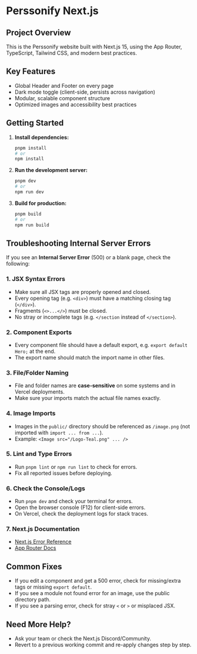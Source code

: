 # Perssonify Next.js

## Project Overview
This is the Perssonify website built with Next.js 15, using the App Router, TypeScript, Tailwind CSS, and modern best practices.

## Key Features
- Global Header and Footer on every page
- Dark mode toggle (client-side, persists across navigation)
- Modular, scalable component structure
- Optimized images and accessibility best practices

## Getting Started

1. **Install dependencies:**
   ```sh
   pnpm install
   # or
   npm install
   ```
2. **Run the development server:**
   ```sh
   pnpm dev
   # or
   npm run dev
   ```
3. **Build for production:**
   ```sh
   pnpm build
   # or
   npm run build
   ```

## Troubleshooting Internal Server Errors

If you see an **Internal Server Error** (500) or a blank page, check the following:

### 1. JSX Syntax Errors
- Make sure all JSX tags are properly opened and closed.
- Every opening tag (e.g. `<div>`) must have a matching closing tag (`</div>`).
- Fragments (`<>...</>`) must be closed.
- No stray or incomplete tags (e.g. `</section` instead of `</section>`).

### 2. Component Exports
- Every component file should have a default export, e.g. `export default Hero;` at the end.
- The export name should match the import name in other files.

### 3. File/Folder Naming
- File and folder names are **case-sensitive** on some systems and in Vercel deployments.
- Make sure your imports match the actual file names exactly.

### 4. Image Imports
- Images in the `public/` directory should be referenced as `/image.png` (not imported with `import ... from ...`).
- Example: `<Image src="/Logo-Teal.png" ... />`

### 5. Lint and Type Errors
- Run `pnpm lint` or `npm run lint` to check for errors.
- Fix all reported issues before deploying.

### 6. Check the Console/Logs
- Run `pnpm dev` and check your terminal for errors.
- Open the browser console (F12) for client-side errors.
- On Vercel, check the deployment logs for stack traces.

### 7. Next.js Documentation
- [Next.js Error Reference](https://nextjs.org/docs/messages)
- [App Router Docs](https://nextjs.org/docs/app)

## Common Fixes
- If you edit a component and get a 500 error, check for missing/extra tags or missing `export default`.
- If you see a module not found error for an image, use the public directory path.
- If you see a parsing error, check for stray `<` or `>` or misplaced JSX.

## Need More Help?
- Ask your team or check the Next.js Discord/Community.
- Revert to a previous working commit and re-apply changes step by step.
